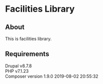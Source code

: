 # Facilities Library

## About

This is facilities library.

## Requirements

Drupal v8.7.8
<br />
PHP v7.1.23
<br />
Composer version 1.9.0 2019-08-02 20:55:32